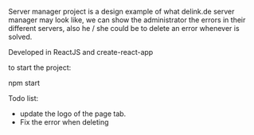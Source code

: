 Server manager project is a design example of what delink.de server manager may look like, we can show the administrator the errors in their different servers, also he / she could be to delete an error whenever is solved.

Developed in ReactJS and create-react-app

to start the project:

npm start

Todo list:
 - update the logo of the page tab.
 - Fix the error when deleting 
 
